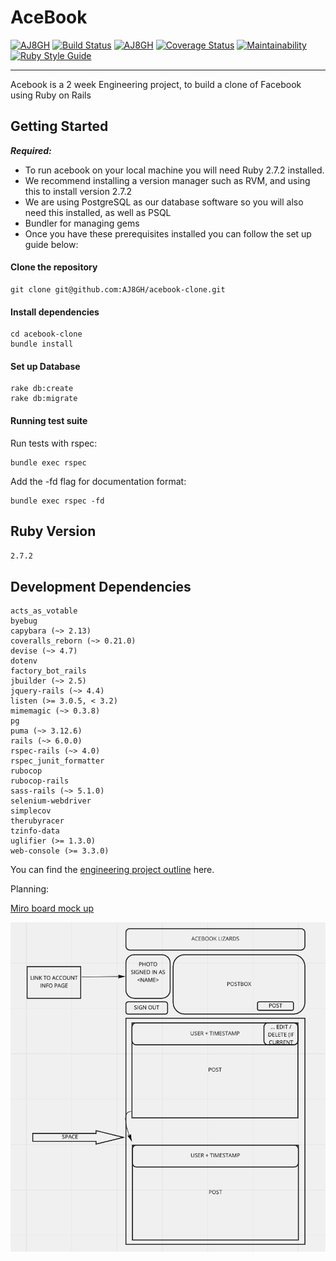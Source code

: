 # AceBook

[![AJ8GH](https://circleci.com/gh/AJ8GH/acebook-clone.svg?style=shield)](https://app.circleci.com/pipelines/github/AJ8GH/acebook-clone)
[![Build Status](https://travis-ci.com/AJ8GH/acebook-clone.svg?branch=master)](https://travis-ci.com/AJ8GH/acebook-clone)
[![AJ8GH](https://circleci.com/gh/AJ8GH/acebook-clone.svg?style=svg)](https://app.circleci.com/pipelines/github/AJ8GH/acebook-clone)
[![Coverage Status](https://coveralls.io/repos/github/AJ8GH/acebook-clone/badge.svg?branch=master)](https://coveralls.io/github/AJ8GH/acebook-clone?branch=master)
[![Maintainability](https://api.codeclimate.com/v1/badges/2a690f4718c1d5ffe6e2/maintainability)](https://codeclimate.com/github/AJ8GH/acebook-clone/maintainability)
[![Ruby Style Guide](https://img.shields.io/badge/code_style-rubocop-brightgreen.svg)](https://github.com/rubocop/rubocop)

-------------------------------------------------------

Acebook is a 2 week Engineering project, to build a clone of Facebook using Ruby on Rails

## Getting Started

***Required:***
- To run acebook on your local machine you will need Ruby 2.7.2 installed.
- We recommend installing a version manager such as RVM, and using this to install version 2.7.2
- We are using PostgreSQL as our database software so you will also need this installed, as well as PSQL
- Bundler for managing gems
- Once you have these prerequisites installed you can follow the set up guide below:

#### Clone the repository

```shell
git clone git@github.com:AJ8GH/acebook-clone.git
```

#### Install dependencies

```shell
cd acebook-clone
bundle install
```

#### Set up Database

```
rake db:create
rake db:migrate
```

#### Running test suite

Run tests with rspec:

```shell
bundle exec rspec
```

Add the -fd flag for documentation format:
```shell
bundle exec rspec -fd
```

## Ruby Version

`2.7.2`

## Development Dependencies

```
acts_as_votable
byebug
capybara (~> 2.13)
coveralls_reborn (~> 0.21.0)
devise (~> 4.7)
dotenv
factory_bot_rails
jbuilder (~> 2.5)
jquery-rails (~> 4.4)
listen (>= 3.0.5, < 3.2)
mimemagic (~> 0.3.8)
pg
puma (~> 3.12.6)
rails (~> 6.0.0)
rspec-rails (~> 4.0)
rspec_junit_formatter
rubocop
rubocop-rails
sass-rails (~> 5.1.0)
selenium-webdriver
simplecov
therubyracer
tzinfo-data
uglifier (>= 1.3.0)
web-console (>= 3.3.0)
```

You can find the [engineering project outline](https://github.com/makersacademy/course/tree/master/engineering_projects/rails) here.

Planning:

[Miro board mock up](https://miro.com/app/board/o9J_lN6jG0E=/)

![mock-up](style-mockup.png)
